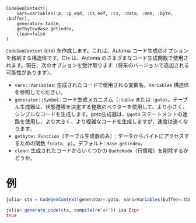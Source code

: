 ```
CodeGenContext(;
    vars=Variables(:p, :p_end, :is_eof, :cs, :data, :mem, :byte, :buffer),
    generator=:table,
    getbyte=Base.getindex,
    clean=false
)
```

`CodeGenContext` (ctx) を作成します。これは、Automa コード生成のオプションを格納する構造体です。Ctx は、Automa のさまざまなコード生成関数で使用されます。現在、次のオプションを受け取ります（将来のバージョンで追加される可能性があります）。

  * `vars::Variables`: 生成されたコードで使用される変数名。`Variables` 構造体を参照してください。
  * `generator::Symbol`: コード生成メカニズム（`:table` または `:goto`）。テーブル生成器は、状態遷移を決定する整数のベクターを使用して、より小さく、シンプルなコードを生成します。goto生成器は、`@goto` ステートメントの迷路を使用し、より大きく、より複雑なコードを生成しますが、速度は速くなります。
  * `getbyte::Function`（テーブル生成器のみ）: データからバイトにアクセスするための関数 `f(data, p)`。デフォルト: `Base.getindex`。
  * `clean`: 生成されたコードからいくつかの `QuoteNode`（行情報）を削除するかどうか。

# 例

```julia
julia> ctx = CodeGenContext(generator=:goto, vars=Variables(buffer=:tbuffer));

julia> generate_code(ctx, compile(re"a+")) isa Expr
true
```
